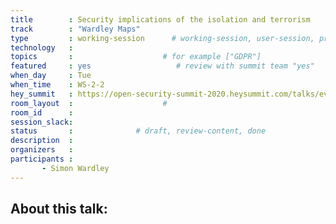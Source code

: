 ```yaml
---
title        : Security implications of the isolation and terrorism
track        : "Wardley Maps"
type         : working-session      # working-session, user-session, product-session
technology   :
topics       :                    # for example ["GDPR"]
featured     : yes                   # review with summit team "yes"
when_day     : Tue
when_time    : WS-2-2
hey_summit   : https://open-security-summit-2020.heysummit.com/talks/events-example-and-security-implications-of-the-isolation-and-terrorism/
room_layout  :                    #
room_id      : 
session_slack: 
status       :              # draft, review-content, done
description  :
organizers   :
participants :
       - Simon Wardley
---
```



## About this talk: 
